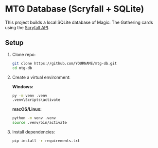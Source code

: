 # MTG Database (Scryfall + SQLite)

This project builds a local SQLite database of Magic: The Gathering cards using the [Scryfall API](https://scryfall.com/docs/api).

## Setup

1. Clone repo:
   ```bash
   git clone https://github.com/YOURNAME/mtg-db.git
   cd mtg-db

2. Create a virtual environment:
   
   **Windows:**
   ```cmd
   py -m venv .venv
   .venv\Scripts\activate
   ```
   
   **macOS/Linux:**
   ```bash
   python -m venv .venv
   source .venv/bin/activate
   ```

3. Install dependencies:
   ```bash
   pip install -r requirements.txt
   ```